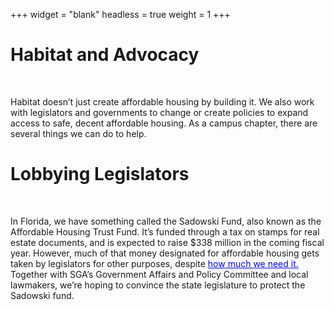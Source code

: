 +++
widget = "blank"
headless = true
weight = 1
+++
<html>
<body>
    <div class="info">
      <div>
        <h1>
          Habitat and Advocacy
        </h1>
      </div>
      <br />
      <div>
        <p>
          Habitat doesn’t just create affordable housing by building it. We also work with legislators and governments to change or create policies to expand access to safe, decent affordable housing. As a campus chapter, there are several things we can do to help.</p>
        <h1>Lobbying Legislators</h1>
        <br />
        <p>
          In Florida, we have something called the Sadowski Fund, also known as the Affordable Housing Trust Fund. It’s funded through a tax on stamps for real estate documents, and is expected to raise $338 million in the coming fiscal year. However, much of that money designated for affordable housing gets taken by legislators for other purposes, despite <a href="https://www.orlandoweekly.com/Blogs/archives/2019/03/15/orlando-is-literally-the-worst-place-in-the-country-right-now-for-affordable-housing" target="blank" style="color:#0000ff">how much we need it.</a> Together with SGA’s Government Affairs and Policy Committee and local lawmakers, we’re hoping to convince the state legislature to protect the Sadowski fund.</p>
    </div>
  </div>
</body>
</html>

